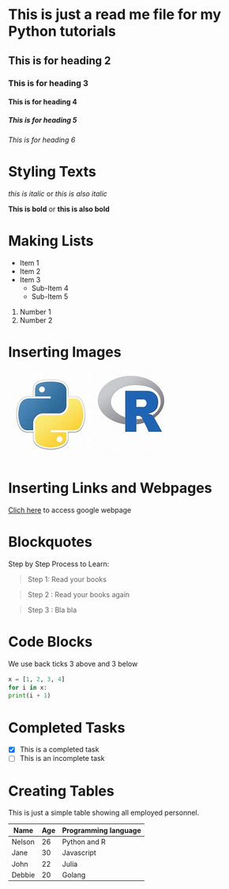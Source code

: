# This is just a read me file for  my Python tutorials
## This is for heading 2
### This is for heading 3
#### This is for heading 4
##### This is for heading 5
###### This is for heading 6

# Styling Texts
*this is italic* or _this is also italic_

**This is bold** or __this is also bold__

# Making Lists
* Item 1
* Item 2
* Item 3
  * Sub-Item 4
  * Sub-Item 5
1. Number 1
2. Number 2

# Inserting Images

![Python_Logo](python.jpeg) ![R_logo](R_logo.jpeg)

# Inserting Links and Webpages 
[Clich here](https://www.google.com/) to access google webpage

# Blockquotes 
Step by Step Process to Learn:
> Step 1: Read your books

> Step 2 : Read your books again

> Step 3 : Bla bla

# Code Blocks
We use back ticks 3 above and 3 below
```python
x = [1, 2, 3, 4]
for i in x:
print(i + 1)
```

# Completed Tasks
- [x] This is a completed task
- [ ] This is an incomplete task

# Creating Tables
This is just a simple table showing all employed personnel.

Name | Age | Programming language
-----|-----|---------------------
Nelson | 26 | Python and R
Jane | 30 | Javascript
John | 22 | Julia
Debbie | 20 | Golang